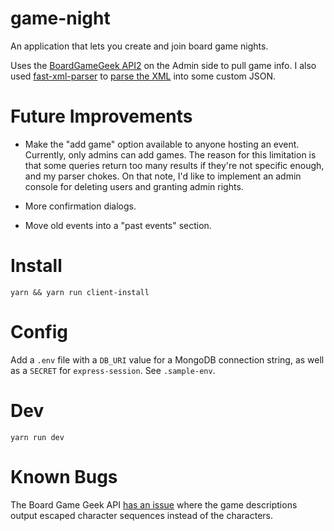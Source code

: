 # game-night

An application that lets you create and join board game nights.

Uses the [BoardGameGeek API2](https://boardgamegeek.com/wiki/page/BGG_XML_API2) on the Admin side to pull game info. I also used [fast-xml-parser](https://www.npmjs.com/package/fast-xml-parser) to [parse the XML](https://github.com/claudiorivera/game-night/tree/master/client/src/lib) into some custom JSON.

# Future Improvements

- Make the "add game" option available to anyone hosting an event. Currently, only admins can add games. The reason for this limitation is that some queries return too many results if they're not specific enough, and my parser chokes. On that note, I'd like to implement an admin console for deleting users and granting admin rights.

- More confirmation dialogs.

- Move old events into a "past events" section.

# Install

`yarn && yarn run client-install`

# Config

Add a `.env` file with a `DB_URI` value for a MongoDB connection string, as well as a `SECRET` for `express-session`. See `.sample-env`.

# Dev

`yarn run dev`

# Known Bugs

The Board Game Geek API [has an issue](https://boardgamegeek.com/wiki/page/XML_API_Enhancements#) where the game descriptions output escaped character sequences instead of the characters.
